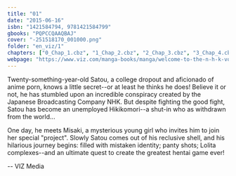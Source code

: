 ```yaml
---
title: "01"
date: "2015-06-16"
isbn: "1421584794, 9781421584799"
gbooks: "PQPCCQAAQBAJ"
cover: "-251518170_001000.png"
folder: "en_viz/1"
chapters: ["0_Chap_1.cbz", "1_Chap_2.cbz", "2_Chap_3.cbz", "3_Chap_4.cbz", "4_Chap_5.cbz"]
webpage: "https://www.viz.com/manga-books/manga/welcome-to-the-n-h-k-volume-1/product/4625"
---
```


<p>Twenty-something-year-old Satou, a college dropout and aficionado of anime porn, knows a little secret--or at least he thinks he does! Believe it or not, he has stumbled upon an incredible conspiracy created by the Japanese Broadcasting Company NHK. But despite fighting the good fight, Satou has become an unemployed Hikikomori--a shut-in who as withdrawn from the world...</p> <p>One day, he meets Misaki, a mysterious young girl who invites him to join her special "project". Slowly Satou comes out of his reclusive shell, and his hilarious journey begins: filled with mistaken identity; panty shots; Lolita complexes--and an ultimate quest to create the greatest hentai game ever!</p> -- VIZ Media
